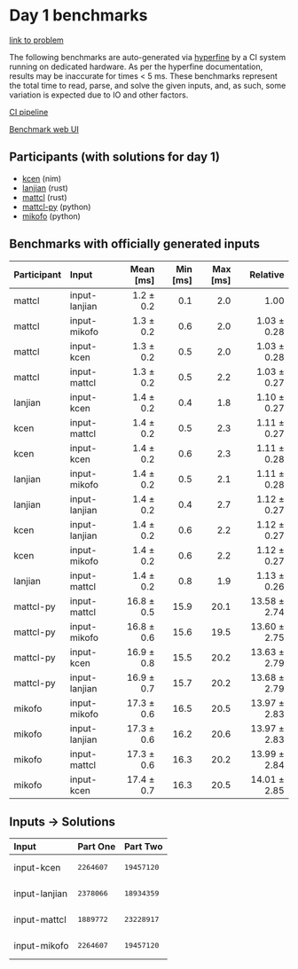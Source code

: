# Day 1 benchmarks

[link to problem](https://adventofcode.com/2024/day/1)

The following benchmarks are auto-generated via
[hyperfine](https://github.com/sharkdp/hyperfine) by a CI system running on
dedicated hardware. As per the hyperfine documentation, results may be
inaccurate for times < 5 ms. These benchmarks represent the total time to read,
parse, and solve the given inputs, and, as such, some variation is expected due
to IO and other factors.

[CI pipeline](http://ci.papercode.net:8080/teams/main/pipelines/aoc2024)

[Benchmark web UI](https://aoc.ancalagon.black)


## Participants (with solutions for day 1)

- [kcen](https://github.com/kcen/aoc2024) (nim)
- [lanjian](https://github.com/lanjian/aoc-2024) (rust)
- [mattcl](https://github.com/mattcl/aoc2024) (rust)
- [mattcl-py](https://github.com/mattcl/aoc2024-py) (python)
- [mikofo](https://github.com/mikofo/aoc2024) (python)


## Benchmarks with officially generated inputs

| Participant | Input | Mean [ms] | Min [ms] | Max [ms] | Relative |
|:---|:---|---:|---:|---:|---:|
| mattcl | input-lanjian | 1.2 ± 0.2 | 0.1 | 2.0 | 1.00 |
| mattcl | input-mikofo | 1.3 ± 0.2 | 0.6 | 2.0 | 1.03 ± 0.28 |
| mattcl | input-kcen | 1.3 ± 0.2 | 0.5 | 2.0 | 1.03 ± 0.28 |
| mattcl | input-mattcl | 1.3 ± 0.2 | 0.5 | 2.2 | 1.03 ± 0.27 |
| lanjian | input-kcen | 1.4 ± 0.2 | 0.4 | 1.8 | 1.10 ± 0.27 |
| kcen | input-mattcl | 1.4 ± 0.2 | 0.5 | 2.3 | 1.11 ± 0.27 |
| kcen | input-kcen | 1.4 ± 0.2 | 0.6 | 2.3 | 1.11 ± 0.28 |
| lanjian | input-mikofo | 1.4 ± 0.2 | 0.5 | 2.1 | 1.11 ± 0.28 |
| lanjian | input-lanjian | 1.4 ± 0.2 | 0.4 | 2.7 | 1.12 ± 0.27 |
| kcen | input-lanjian | 1.4 ± 0.2 | 0.6 | 2.2 | 1.12 ± 0.27 |
| kcen | input-mikofo | 1.4 ± 0.2 | 0.6 | 2.2 | 1.12 ± 0.27 |
| lanjian | input-mattcl | 1.4 ± 0.2 | 0.8 | 1.9 | 1.13 ± 0.26 |
| mattcl-py | input-mattcl | 16.8 ± 0.5 | 15.9 | 20.1 | 13.58 ± 2.74 |
| mattcl-py | input-mikofo | 16.8 ± 0.6 | 15.6 | 19.5 | 13.60 ± 2.75 |
| mattcl-py | input-kcen | 16.9 ± 0.8 | 15.5 | 20.2 | 13.63 ± 2.79 |
| mattcl-py | input-lanjian | 16.9 ± 0.7 | 15.7 | 20.2 | 13.68 ± 2.79 |
| mikofo | input-mikofo | 17.3 ± 0.6 | 16.5 | 20.5 | 13.97 ± 2.83 |
| mikofo | input-lanjian | 17.3 ± 0.6 | 16.2 | 20.6 | 13.97 ± 2.83 |
| mikofo | input-mattcl | 17.3 ± 0.6 | 16.3 | 20.2 | 13.99 ± 2.84 |
| mikofo | input-kcen | 17.4 ± 0.7 | 16.3 | 20.5 | 14.01 ± 2.85 |


## Inputs -> Solutions

| Input | Part One | Part Two |
|:---|:---|:---|
|input-kcen|<pre>2264607</pre>|<pre>19457120</pre>|
|input-lanjian|<pre>2378066</pre>|<pre>18934359</pre>|
|input-mattcl|<pre>1889772</pre>|<pre>23228917</pre>|
|input-mikofo|<pre>2264607</pre>|<pre>19457120</pre>|